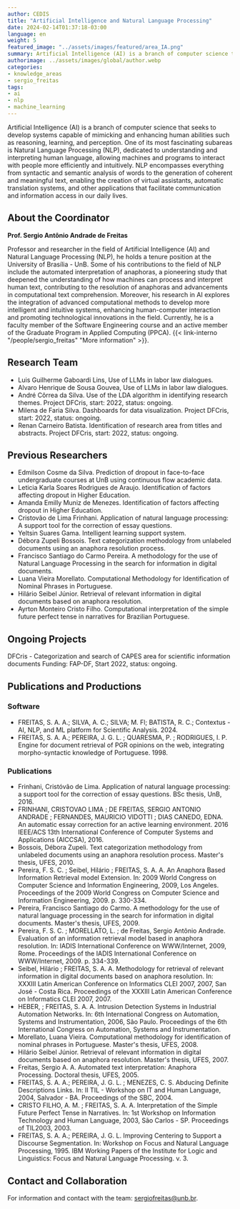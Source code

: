 ```yaml
---
author: CEDIS
title: "Artificial Intelligence and Natural Language Processing"
date: 2024-02-14T01:37:18-03:00
language: en
weight: 5
featured_image: "../assets/images/featured/area_IA.png"
summary: Artificial Intelligence (AI) is a branch of computer science that seeks to develop systems capable of mimicking and enhancing human abilities such as reasoning, learning, and perception. One of its most fascinating subareas is Natural Language Processing (NLP).
authorimage: ../assets/images/global/author.webp
categories:
- knowledge_areas
- sergio_freitas
tags: 
- ai
- nlp
- machine_learning
---
```

Artificial Intelligence (AI) is a branch of computer science that seeks to develop systems capable of mimicking and enhancing human abilities such as reasoning, learning, and perception. One of its most fascinating subareas is Natural Language Processing (NLP), dedicated to understanding and interpreting human language, allowing machines and programs to interact with people more efficiently and intuitively. NLP encompasses everything from syntactic and semantic analysis of words to the generation of coherent and meaningful text, enabling the creation of virtual assistants, automatic translation systems, and other applications that facilitate communication and information access in our daily lives.

## About the Coordinator
**Prof. Sergio Antônio Andrade de Freitas**

Professor and researcher in the field of Artificial Intelligence (AI) and Natural Language Processing (NLP), he holds a tenure position at the University of Brasília - UnB. Some of his contributions to the field of NLP include the automated interpretation of anaphoras, a pioneering study that deepened the understanding of how machines can process and interpret human text, contributing to the resolution of anaphoras and advancements in computational text comprehension. Moreover, his research in AI explores the integration of advanced computational methods to develop more intelligent and intuitive systems, enhancing human-computer interaction and promoting technological innovations in the field. Currently, he is a faculty member of the Software Engineering course and an active member of the Graduate Program in Applied Computing (PPCA). {{< link-interno "/people/sergio_freitas" "More information" >}}.

## Research Team
- Luis Guilherme Gaboardi Lins, Use of LLMs in labor law dialogues.
- Alvaro Henrique de Sousa Gouvea, Use of LLMs in labor law dialogues.
- André Côrrea da Silva. Use of the LDA algorithm in identifying research themes. Project DFCris, start: 2022, status: ongoing.
- Milena de Faria Silva. Dashboards for data visualization. Project DFCris, start: 2022, status: ongoing.
- Renan Carneiro Batista. Identification of research area from titles and abstracts. Project DFCris, start: 2022, status: ongoing.

## Previous Researchers
- Edmilson Cosme da Silva. Prediction of dropout in face-to-face undergraduate courses at UnB using continuous flow academic data.
- Leticia Karla Soares Rodrigues de Araujo. Identification of factors affecting dropout in Higher Education.
- Amanda Emilly Muniz de Menezes. Identification of factors affecting dropout in Higher Education.
- Cristovão de Lima Frinhani. Application of natural language processing: A support tool for the correction of essay questions.
- Yeltsin Suares Gama. Intelligent learning support system.
- Débora Zupeli Bossois. Text categorization methodology from unlabeled documents using an anaphora resolution process.
- Francisco Santiago do Carmo Pereira. A methodology for the use of Natural Language Processing in the search for information in digital documents.
- Luana Vieira Morellato. Computational Methodology for Identification of Nominal Phrases in Portuguese.
- Hilário Seibel Júnior. Retrieval of relevant information in digital documents based on anaphora resolution.
- Ayrton Monteiro Cristo Filho. Computational interpretation of the simple future perfect tense in narratives for Brazilian Portuguese.

## Ongoing Projects
DFCris - Categorization and search of CAPES area for scientific information documents
Funding: FAP-DF, Start 2022, status: ongoing.

## Publications and Productions
### Software
- FREITAS, S. A. A.; SILVA, A. C.; SILVA; M. Fl; BATISTA, R. C.; Contextus - AI, NLP, and ML platform for Scientific Analysis. 2024.
- FREITAS, S. A. A.; PEREIRA, J. G. L. ; QUARESMA, P. ; RODRIGUES, I. P. Engine for document retrieval of PGR opinions on the web, integrating morpho-syntactic knowledge of Portuguese. 1998.

### Publications
- Frinhani, Cristóvão de Lima. Application of natural language processing: a support tool for the correction of essay questions. BSc thesis, UnB, 2016.
- FRINHANI, CRISTOVAO LIMA ; DE FREITAS, SERGIO ANTONIO ANDRADE ; FERNANDES, MAURICIO VIDOTTI ; DIAS CANEDO, EDNA. An automatic essay correction for an active learning environment. 2016 IEEE/ACS 13th International Conference of Computer Systems and Applications (AICCSA), 2016.
- Bossois, Débora Zupeli. Text categorization methodology from unlabeled documents using an anaphora resolution process. Master's thesis, UFES, 2010.
- Pereira, F. S. C. ; Seibel, Hilário ; FREITAS, S. A. A. An Anaphora Based Information Retrieval model Extension. In: 2009 World Congress on Computer Science and Information Engineering, 2009, Los Angeles. Proceedings of the 2009 World Congress on Computer Science and Information Engineering, 2009. p. 330-334.
- Pereira, Francisco Santiago do Carmo. A methodology for the use of natural language processing in the search for information in digital documents. Master's thesis, UFES, 2009.
- Pereira, F. S. C. ; MORELLATO, L. ; de Freitas, Sergio Antônio Andrade. Evaluation of an information retrieval model based in anaphora resolution. In: IADIS International Conference on WWW/Internet, 2009, Rome. Proceedings of the IADIS International Conference on WWW/Internet, 2009. p. 334-339.
- Seibel, Hilário ; FREITAS, S. A. A. Methodology for retrieval of relevant information in digital documents based on anaphora resolution. In: XXXIII Latin American Conference on Informatics CLEI 2007, 2007, San José - Costa Rica. Proceedings of the XXXIII Latin American Conference on Informatics CLEI 2007, 2007.
- HEBER, ; FREITAS, S. A. A. Intrusion Detection Systems in Industrial Automation Networks. In: 6th International Congress on Automation, Systems and Instrumentation, 2006, São Paulo. Proceedings of the 6th International Congress on Automation, Systems and Instrumentation.
- Morellato, Luana Vieira. Computational methodology for identification of nominal phrases in Portuguese. Master's thesis, UFES, 2008.
- Hilário Seibel Júnior. Retrieval of relevant information in digital documents based on anaphora resolution. Master's thesis, UFES, 2007.
- Freitas, Sergio A. A. Automated text interpretation: Anaphora Processing. Doctoral thesis, UFES, 2005.
- FREITAS, S. A. A.; PEREIRA, J. G. L. ; MENEZES, C. S. Abducing Definite Descriptions Links. In: II TIL - Workshop on IT and Human Language, 2004, Salvador - BA. Proceedings of the SBC, 2004.
- CRISTO FILHO, A. M. ; FREITAS, S. A. A. Interpretation of the Simple Future Perfect Tense in Narratives. In: 1st Workshop on Information Technology and Human Language, 2003, São Carlos - SP. Proceedings of TIL2003, 2003.
- FREITAS, S. A. A.; PEREIRA, J. G. L. Improving Centering to Support a Discourse Segmentation. In: Workshop on Focus and Natural Language Processing, 1995. IBM Working Papers of the Institute for Logic and Linguistics: Focus and Natural Language Processing. v. 3.

## Contact and Collaboration
For information and contact with the team: [sergiofreitas@unb.br](mailto:sergiofreitas@unb.br).
